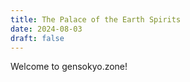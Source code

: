 ```yaml
---
title: The Palace of the Earth Spirits
date: 2024-08-03
draft: false
---
```

Welcome to gensokyo.zone!